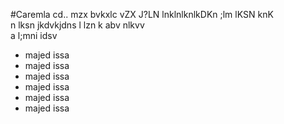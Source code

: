#Caremla cd..
mzx bvkxlc vZX J?LN lnklnlknlkDKn ;lm
lKSN knK  
n lksn 
jkdvkjdns
l lzn k 
abv nlkvv\
a l;mni idsv
 - majed issa 
 - majed issa 
 - majed issa 
 - majed issa 
 - majed issa 
 - majed issa 
